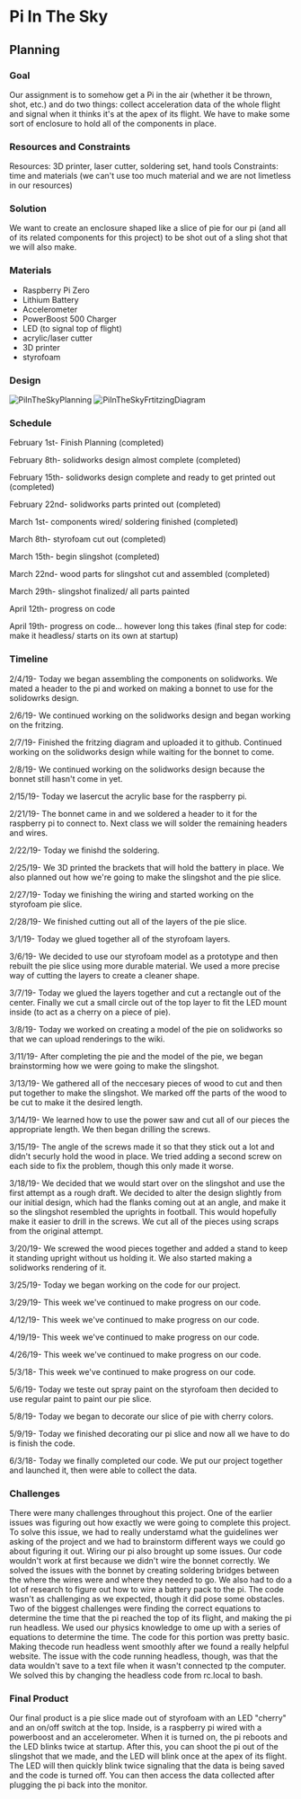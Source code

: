 # Pi In The Sky

## Planning

### Goal
Our assignment is to somehow get a Pi in the air (whether it be thrown, shot, etc.) and do two things: collect acceleration data of the whole flight and signal when it thinks it's at the apex of its flight. We have to make some sort of enclosure to hold all of the components in place. 

### Resources and Constraints
Resources: 3D printer, laser cutter, soldering set, hand tools
Constraints: time and materials (we can't use too much material and we are not limetless in our resources)

### Solution
We want to create an enclosure shaped like a slice of pie for our pi (and all of its related components for this project) to be shot out of a sling shot that we will also make. 

### Materials
- Raspberry Pi Zero
- Lithium Battery
- Accelerometer
- PowerBoost 500 Charger
- LED (to signal top of flight)
- acrylic/laser cutter
- 3D printer
- styrofoam

### Design
![PiInTheSkyPlanning](https://github.com/jdreese79/PiInTheSky/blob/master/IMG_8211.jpg)
![PiInTheSkyFrtitzingDiagram](https://github.com/jdreese79/PiInTheSky/blob/master/elodiejackfriztingimage.PNG)

### Schedule

February 1st- Finish Planning (completed)

February 8th- solidworks design almost complete (completed)

February 15th- solidworks design complete and ready to get printed out (completed)

February 22nd- solidworks parts printed out (completed)

March 1st- components wired/ soldering finished (completed)

March 8th- styrofoam cut out (completed)

March 15th- begin slingshot (completed)

March 22nd- wood parts for slingshot cut and assembled (completed)

March 29th- slingshot finalized/ all parts painted

April 12th- progress on code

April 19th- progress on code... however long this takes (final step for code: make it headless/ starts on its own at startup)


### Timeline

2/4/19- Today we began assembling the components on solidworks. We mated a header to the pi and worked on making a bonnet to use for the solidowrks design.

2/6/19- We continued working on the solidworks design and began working on the fritzing.

2/7/19- Finished the fritzing diagram and uploaded it to github. Continued working on the solidworks design while waiting for the bonnet to come.

2/8/19- We continued working on the solidworks design because the bonnet still hasn't come in yet.

2/15/19- Today we lasercut the acrylic base for the raspberry pi.

2/21/19- The bonnet came in and we soldered a header to it for the raspberry pi to connect to. Next class we will solder the remaining headers and wires.

2/22/19- Today we finishd the soldering.

2/25/19- We 3D printed the brackets that will hold the battery in place. We also planned out how we're going to make the slingshot and the pie slice.

2/27/19- Today we finishing the wiring and started working on the styrofoam pie slice.

2/28/19- We finished cutting out all of the layers of the pie slice.

3/1/19- Today we glued together all of the styrofoam layers.

3/6/19- We decided to use our styrofoam model as a prototype and then rebuilt the pie slice using more durable material. We used a more precise way of cutting the layers to create a cleaner shape.

3/7/19- Today we glued the layers together and cut a rectangle out of the center. Finally we cut a small circle out of the top layer to fit the LED mount inside (to act as a cherry on a piece of pie).

3/8/19- Today we worked on creating a model of the pie on solidworks so that we can upload renderings to the wiki.

3/11/19- After completing the pie and the model of the pie, we began brainstorming how we were going to make the slingshot.

3/13/19- We gathered all of the neccesary pieces of wood to cut and then put together to make the slingshot. We marked off the parts of the wood to be cut to make it the desired length.

3/14/19- We learned how to use the power saw and cut all of our pieces the appropriate length. We then began drilling the screws.

3/15/19- The angle of the screws made it so that they stick out a lot and didn't securly hold the wood in place. We tried adding a second screw on each side to fix the problem, though this only made it worse.

3/18/19- We decided that we would start over on the slingshot and use the first attempt as a rough draft. We decided to alter the design slightly from our initial design, which had the flanks coming out at an angle, and make it so the slingshot resembled the uprights in football. This would hopefully make it easier to drill in the screws. We cut all of the pieces using scraps from the original attempt.

3/20/19- We screwed the wood pieces together and added a stand to keep it standing upright without us holding it. We also started making a solidworks rendering of it.

3/25/19- Today we began working on the code for our project.

3/29/19- This week we've continued to make progress on our code.

4/12/19- This week we've continued to make progress on our code.

4/19/19- This week we've continued to make progress on our code.

4/26/19- This week we've continued to make progress on our code.

5/3/18- This week we've continued to make progress on our code.

5/6/19- Today we teste out spray paint on the styrofoam then decided to use regular paint to paint our pie slice.

5/8/19- Today we began to decorate our slice of pie with cherry colors. 

5/9/19- Today we finished decorating our pi slice and now all we have to do is finish the code.

6/3/18- Today we finally completed our code. We put our project together and launched it, then were able to collect the data.

### Challenges

  There were many challenges throughout this project. One of the earlier issues was figuring out how exactly we were going to complete this project. To solve this issue, we had to really understamd what the guidelines wer asking of the project and we had to brainstorm different ways we could go about figuring it out. Wiring our pi also brought up some issues. Our code wouldn't work at first because we didn't wire the bonnet correctly. We solved the issues with the bonnet by creating soldering bridges between the where the wires were and where they needed to go. We also had to do a lot of research to figure out how to wire a battery pack to the pi. The code wasn't as challenging as we expected, though it did pose some obstacles. Two of the biggest challenges were finding the correct equations to determine the time that the pi reached the top of its flight, and making the pi run headless. We used our physics knowledge to ome up with a series of equations to determine the time. The code for this portion was pretty basic. Making thecode run headless went smoothly after we found a really helpful website. The issue with the code running headless, though, was that the data wouldn't save to a text file when it wasn't connected tp the computer. We solved this by changing the headless code from rc.local to bash. 

### Final Product

  Our final product is a pie slice made out of styrofoam with an LED "cherry" and an on/off switch at the top. Inside, is a raspberry pi wired with a powerboost and an accelerometer. When it is turned on, the pi reboots and the LED blinks twice at startup. After this, you can shoot the pi out of the slingshot that we made, and the LED will blink once at the apex of its flight. The LED will then quickly blink twice signaling that the data is being saved and the code is turned off. You can then access the data collected after plugging the pi back into the monitor.

